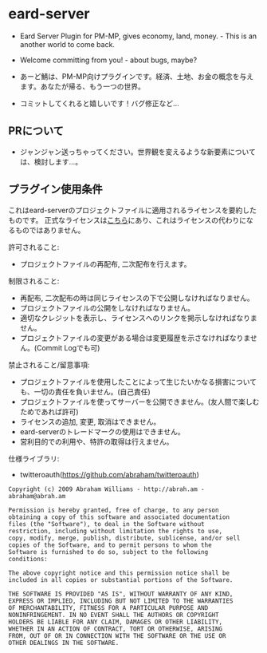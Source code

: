 # eard-server
- Eard Server Plugin for PM-MP, gives economy, land, money. - This is an another world to come back.
- Welcome committing from you! - about bugs, maybe?

- あーど鯖は、PM-MP向けプラグインです。経済、土地、お金の概念を与えます。あなたが帰る、もう一つの世界。
- コミットしてくれると嬉しいです！バグ修正など…

## PRについて
- ジャンジャン送っちゃってください。世界観を変えるような新要素については、検討します…。

## プラグイン使用条件
これはeard-serverのプロジェクトファイルに適用されるライセンスを要約したものです。
正式なライセンスは[こちら](/LICENSE.md)にあり、これはライセンスの代わりになるものではありません。

許可されること:
- プロジェクトファイルの再配布, 二次配布を行えます。

制限されること:
- 再配布, 二次配布の時は同じライセンスの下で公開しなければなりません。
- プロジェクトファイルの公開をしなければなりません。
- 適切なクレジットを表示し、ライセンスへのリンクを掲示しなければなりません。
- プロジェクトファイルの変更がある場合は変更履歴を示さなければなりません。(Commit Logでも可)

禁止されること/留意事項:
- プロジェクトファイルを使用したことによって生じたいかなる損害についても、一切の責任を負いません。(自己責任)
- プロジェクトファイルを使ってサーバーを公開できません。(友人間で楽しむためであれば許可)
- ライセンスの追加, 変更, 取消はできません。
- eard-serverのトレードマークの使用はできません。
- 営利目的での利用や、特許の取得は行えません。

仕様ライブラリ:
- twitteroauth(https://github.com/abraham/twitteroauth)
```
Copyright (c) 2009 Abraham Williams - http://abrah.am - abraham@abrah.am
 
Permission is hereby granted, free of charge, to any person
obtaining a copy of this software and associated documentation
files (the "Software"), to deal in the Software without
restriction, including without limitation the rights to use,
copy, modify, merge, publish, distribute, sublicense, and/or sell
copies of the Software, and to permit persons to whom the
Software is furnished to do so, subject to the following
conditions:
 
The above copyright notice and this permission notice shall be
included in all copies or substantial portions of the Software.
 
THE SOFTWARE IS PROVIDED "AS IS", WITHOUT WARRANTY OF ANY KIND,
EXPRESS OR IMPLIED, INCLUDING BUT NOT LIMITED TO THE WARRANTIES
OF MERCHANTABILITY, FITNESS FOR A PARTICULAR PURPOSE AND
NONINFRINGEMENT. IN NO EVENT SHALL THE AUTHORS OR COPYRIGHT
HOLDERS BE LIABLE FOR ANY CLAIM, DAMAGES OR OTHER LIABILITY,
WHETHER IN AN ACTION OF CONTRACT, TORT OR OTHERWISE, ARISING
FROM, OUT OF OR IN CONNECTION WITH THE SOFTWARE OR THE USE OR
OTHER DEALINGS IN THE SOFTWARE.

```
